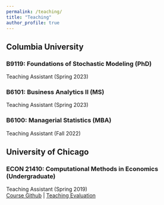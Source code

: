 ```yaml
---
permalink: /teaching/
title: "Teaching"
author_profile: true
---
```


## Columbia University

### B9119: Foundations of Stochastic Modeling (PhD)

Teaching Assistant (Spring 2023)

### B6101: Business Analytics II (MS)

Teaching Assistant (Spring 2023)

### B6100: Managerial Statistics (MBA)

Teaching Assistant (Fall 2022)

## University of Chicago

### ECON 21410: Computational Methods in Economics (Undergraduate)

Teaching Assistant (Spring 2019)<br/>
[Course Github](https://github.com/jmbejara/comp-econ-sp19) &#124; [Teaching Evaluation](/files/BejaranoBoyarsky_Course_Evaluations_ECON_21410_Spring_2019.pdf#page=3)
